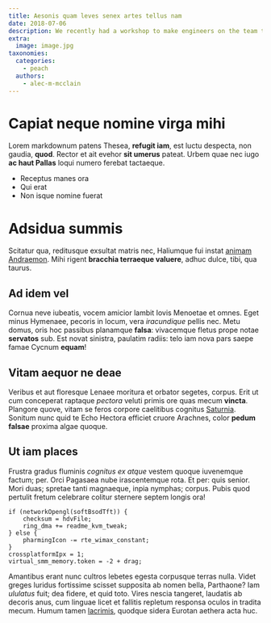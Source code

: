 ```yaml
---
title: Aesonis quam leves senex artes tellus nam
date: 2018-07-06
description: We recently had a workshop to make engineers on the team to take practices around vulnerabilities. This article will explain the vulnerability as a quiz.
extra:
  image: image.jpg
taxonomies:
  categories:
    - peach
  authors:
    - alec-m-mcclain
---
```

# Capiat neque nomine virga mihi

Lorem markdownum patens Thesea, **refugit iam**, est luctu despecta, non gaudia,
**quod**. Rector et ait evehor **sit umerus** pateat. Urbem quae nec iugo **ac
haut Pallas** loqui numero ferebat tactaeque.

- Receptus manes ora
- Qui erat
- Non isque nomine fuerat

# Adsidua summis

Scitatur qua, reditusque exsultat matris nec, Haliumque fui instat [animam
Andraemon](http://neptis.net/). Mihi rigent **bracchia terraeque valuere**,
adhuc dulce, tibi, qua taurus.

## Ad idem vel

Cornua neve iubeatis, vocem amicior lambit Iovis Menoetae et omnes. Eget minus
Hymenaee, pecoris in locum, vera *iracundique* pellis nec. Metu domus, oris hoc
passibus planamque **falsa**: vivacemque fletus prope notae **servatos** sub.
Est novat sinistra, paulatim radiis: telo iam nova pars saepe famae Cycnum
**equam**!

## Vitam aequor ne deae

Veribus et aut floresque Lenaee moritura et orbator segetes, corpus. Erit ut cum
conceperat raptaque *pectora* veluti primis ore quas mecum **vincta**. Plangore
quove, vitam se feros corpore caelitibus cognitus
[Saturnia](http://veri.org/estnulla.aspx). Sonitum nunc quid te Echo Hectora
efficiet cruore Arachnes, color **pedum falsae** proxima algae quoque.

## Ut iam places

Frustra gradus fluminis *cognitus ex atque* vestem quoque iuvenemque factum;
per. Orci Pagasaea nube irascentemque rota. Et per: quis senior. Mori duas;
spretae tanti magnaeque, inpia nymphas; corpus. Pubis quod pertulit fretum
celebrare colitur sternere septem longis ora!

    if (networkOpengl(softBsodTft)) {
        checksum = hdvFile;
        ring_dma += readme_kvm_tweak;
    } else {
        pharmingIcon -= rte_wimax_constant;
    }
    crossplatformIpx = 1;
    virtual_smm_memory.token = -2 + drag;

Amantibus erant nunc cultros lebetes egesta corpusque terras nulla. Videt greges
luridus fortissime scisset supposita ab nomen bella, Parthaone? Iam *ululatus*
fuit; dea fidere, et quid toto. Vires nescia tangeret, laudatis ab decoris anus,
cum linguae licet et fallitis repletum responsa oculos in tradita mecum. Humum
tamen [lacrimis](http://nunc-iam.com/), quodque sidera Eurotan aethera acta huc.
